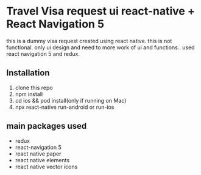 # Travel Visa request ui react-native + React Navigation 5

this is a dummy visa request created using react native. this is not functional. only ui design and need to more work of ui and functions.. used react navigation 5 and redux. 




## Installation

1. clone this repo
2. npm install
3. cd ios && pod install(only if running on Mac)
4. npx react-native run-android or run-ios

## main packages used
- redux
- react-navigation 5
- react native paper
- react native elements
- react native vector icons
